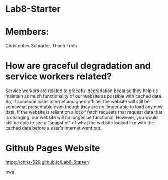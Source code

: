 # Lab8-Starter

# Members:
Christopher Schrader, Thanh Trinh

# How are graceful degradation and service workers related?

Service workers are related to graceful degradation because they help us maintain as much functionality of our website as possible with cached data. So, if someone loses internet and goes offline, the website will still be somewhat presentable even though they are no longer able to load any new data. If the website is reliant on a lot of fetch requests that request data that is changing, our website will no longer be functional. However, you would still be able to see a "snapshot" of what the website looked like with the cached data before a user's internet went out.

# Github Pages Website

https://chris-529.github.io/Lab8-Starter/

[pwa](PWA.png)
